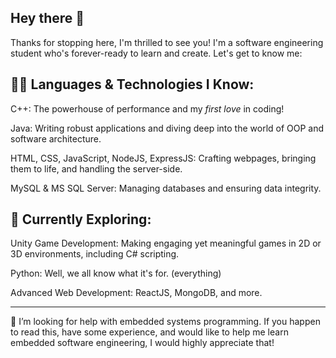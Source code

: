 ## Hey there 👋
Thanks for stopping here, I'm thrilled to see you! I'm a software engineering student who's forever-ready to learn and create. Let's get to know me: 

## 👨‍💻 Languages & Technologies I Know:

C++: The powerhouse of performance and my _first love_ in coding!

Java: Writing robust applications and diving deep into the world of OOP and software architecture.

HTML, CSS, JavaScript, NodeJS, ExpressJS: Crafting webpages, bringing them to life, and handling the server-side.

MySQL & MS SQL Server: Managing databases and ensuring data integrity.
## 🌱 Currently Exploring:

Unity Game Development: Making engaging yet meaningful games in 2D or 3D environments, including C# scripting. 

Python: Well, we all know what it's for. (everything)

Advanced Web Development: ReactJS, MongoDB, and more. 

---
🤔 I’m looking for help with embedded systems programming. If you happen to read this, have some experience, and would like to help me learn embedded software engineering, I would highly appreciate that! 

<!--
**Aquietkid/Aquietkid** is a ✨ _special_ ✨ repository because its `README.md` (this file) appears on your GitHub profile.

Here are some ideas to get you started:

- 🔭 I’m currently working on ...
- 🌱 I’m currently learning ...
- 👯 I’m looking to collaborate on ...
- 🤔 I’m looking for help with ...
- 💬 Ask me about ...
- 📫 How to reach me: ...
- 😄 Pronouns: ...
- ⚡ Fun fact: ...
-->
